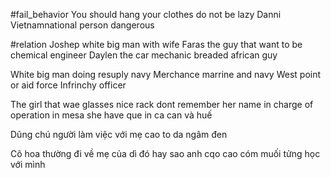 #fail_behavior 
You should hang your clothes do not be lazy 
Danni Vietnamnational person dangerous 

#relation 
Joshep white big man with wife
Faras the guy that want to be chemical engineer
Daylen the car mechanic breaded african guy 


White big man doing resuply navy 
Merchance marrine and navy 
West point or aid force 
Infrinchy officer 

The girl that wae glasses nice rack dont remember her name in charge of operation in mesa she have que in ca can và huế


Dũng chú người làm việc với mẹ cao to da ngâm đen

Cô hoa thường đi về mẹ của dì đó hay sao anh cqo cao cóm muối tửng học với mình